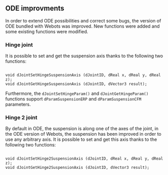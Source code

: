 ## ODE improvments

In order to extend ODE possibilities and correct some bugs, the version of ODE
bundled with Webots was improved. New functions were added and some existing
functions were modified.

### Hinge joint

It is possible to set and get the suspension axis thanks to the following two
functions:


```

void dJointSetHingeSuspensionAxis (dJointID, dReal x, dReal y, dReal z);
void dJointGetHingeSuspensionAxis (dJointID, dVector3 result);
```

Furthermore, the `dJointSetHingeParam()` and `dJointGetHingeParam()` functions
support `dParamSuspensionERP` and `dParamSuspensionCFM` parameters.

### Hinge 2 joint

By default in ODE, the suspension is along one of the axes of the joint, in the
ODE version of Webots, the suspension has been improved in order to use any
arbitrary axis. It is possible to set and get this axis thanks to the following
two functions:


```

void dJointSetHinge2SuspensionAxis (dJointID, dReal x, dReal y, dReal z);
void dJointGetHinge2SuspensionAxis (dJointID, dVector3 result);
```

